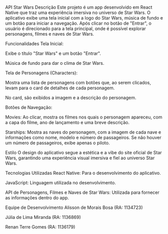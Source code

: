 API Star Wars
Descrição
Este projeto é um app desenvolvido em React Native que traz uma experiência imersiva no universo de Star Wars. O aplicativo exibe uma tela inicial com a logo do Star Wars, música de fundo e um botão para iniciar a navegação. Após clicar no botão de "Entrar", o usuário é direcionado para a tela principal, onde é possível explorar personagens, filmes e naves de Star Wars.

Funcionalidades
Tela Inicial:

Exibe o título "Star Wars" e um botão "Entrar".

Música de fundo para dar o clima de Star Wars.

Tela de Personagens (Characters):

Mostra uma lista de personagens com botões que, ao serem clicados, levam para o card de detalhes de cada personagem.

No card, são exibidos a imagem e a descrição do personagem.

Botões de Navegação:

Movies: Ao clicar, mostra os filmes nos quais o personagem apareceu, com a capa do filme, ano de lançamento e uma breve descrição.

Starships: Mostra as naves do personagem, com a imagem de cada nave e informações como nome, modelo e número de passageiros. Se não houver um número de passageiros, exibe apenas o piloto.

Estilo
O design do aplicativo segue a estética e a vibe do site oficial de Star Wars, garantindo uma experiência visual imersiva e fiel ao universo Star Wars.

Tecnologias Utilizadas
React Native: Para o desenvolvimento do aplicativo.

JavaScript: Linguagem utilizada no desenvolvimento.

API de Personagens, Filmes e Naves de Star Wars: Utilizada para fornecer as informações dentro do app.

Equipe de Desenvolvimento
Alisson de Morais Bosa (RA: 1134723)

Júlia de Lima Miranda (RA: 1136869)

Renan Terre Gomes (RA: 1136179)
